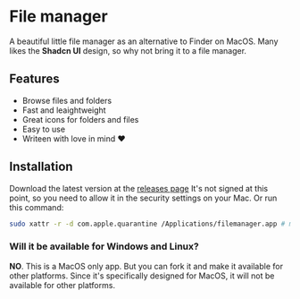 # File manager

A beautiful little file manager as an alternative to Finder on MacOS. Many likes the **Shadcn UI** design, so why not bring it to a file manager.

## Features

- Browse files and folders
- Fast and leaightweight
- Great icons for folders and files
- Easy to use
- Writeen with love in mind ❤️

## Installation

Download the latest version at the [releases page](https://github.com/lassejlv/filemanager.lol)
It's not signed at this point, so you need to allow it in the security settings on your Mac. Or run this command:

```bash
sudo xattr -r -d com.apple.quarantine /Applications/filemanager.app # may need to update the path
```


### Will it be available for Windows and Linux?

**NO**. This is a MacOS only app. But you can fork it and make it available for other platforms. Since it's specifically designed for MacOS, it will not be available for other platforms.
